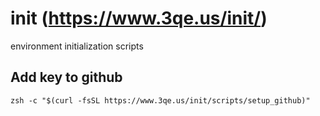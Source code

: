 # init (https://www.3qe.us/init/)

environment initialization scripts

## Add key to github

```
zsh -c "$(curl -fsSL https://www.3qe.us/init/scripts/setup_github)"
```
